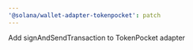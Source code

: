 ```yaml
---
'@solana/wallet-adapter-tokenpocket': patch
---
```


Add signAndSendTransaction to TokenPocket adapter
